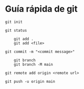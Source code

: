 # Guía rápida de git

`git init`

`git status`

```
    git add .
    git add <file>
```

`git commit -m "<commit message>"`

```
    git branch
    git branch -M main
```

`git remote add origin <remote url>`

`git push -u origin main`